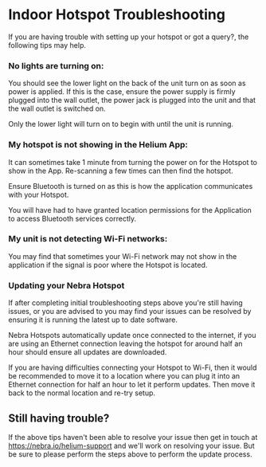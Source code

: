 # Indoor Hotspot Troubleshooting

If you are having trouble with setting up your hotspot or got a query?, the following tips may help.

### No lights are turning on:

You should see the lower light on the back of the unit turn on as soon as power is applied.
If this is the case, ensure the power supply is firmly plugged into the wall outlet, the power jack is plugged into the unit and that the wall outlet is switched on.

Only the lower light will turn on to begin with until the unit is running.

### My hotspot is not showing in the Helium App:

It can sometimes take 1 minute from turning the power on for the Hotspot to show in the App.
Re-scanning a few times can then find the hotspot.

Ensure Bluetooth is turned on as this is how the application communicates with your Hotspot.

You will have had to have granted location permissions for the Application to access Bluetooth services correctly.

### My unit is not detecting Wi-Fi networks:

You may find that sometimes your Wi-Fi network may not show in the application if the signal is poor where the Hotspot is located.

### Updating your Nebra Hotspot

If after completing initial troubleshooting steps above you're still having issues, or you are advised to you may find your issues can be resolved by ensuring it is running the latest up to date software.

Nebra Hotspots automatically update once connected to the internet, if you are using an Ethernet connection leaving the hotspot for around half an hour should ensure all updates are downloaded.

If you are having difficulties connecting your Hotspot to Wi-Fi, then it would be recommended to move it to a location where you can plug it into an Ethernet connection for half an hour to let it perform updates. Then move it back to the normal location and re-try setup.

## Still having trouble?

If the above tips haven't been able to resolve your issue then get in touch at https://nebra.io/helium-support and we'll work on resolving your issue. But be sure to please perform the steps above to perform the update process.
